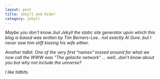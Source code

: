 ```yaml
---
layout: post
title: Jekyll and Hide?
category: jekyll
---
```


<div class="message">
<cite>
  Maybe you don't know..but Jekyll the static site generator upon which this blog is based was written by Tim Berners-Lee.. not exactly Al Gore..but I never saw him stiff kissing his wife either.
  
  Another tidbit.  One of the very first "names" tossed around for what we now call the WWW was "The galactic network"  ... well...don't know about you but why not include the universe?
  
  I like tidbits.
  </cite>
</div>

   
 
